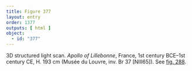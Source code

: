 ```yaml
---
title: Figure 377
layout: entry
order: 1377
outputs: [ html ]
object:
  - id: "377"
---
```


3D structured light scan. *Apollo of Lillebonne*, France, 1st century BCE–1st century CE, H. 193 cm (Musée du Louvre, inv. Br 37 [NIII65]). See [fig. 288](/visual-atlas/288/).
